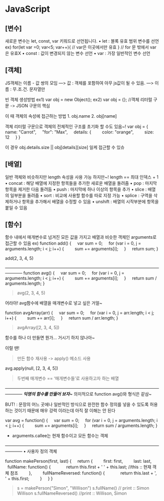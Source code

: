 # JavaScript
## [변수]
새로운 변수는 let, const, var 키워드로 선언됩니다.
	• let : 블록 유효 범위 변수를 선언
ex) for(let var =0; var<5; var++){
// var은 이곳에서만 유효
}
// for 문 밖에서 var은 유효X
	• const : 값이 변경되지 않는 변수 선언
	• var : 가장 일반적인 변수 선언


## [객체]
JS객체는 이름 - 값 쌍의 모임
—> 값 : 객체를 포함하여 아무 js값이 될 수 있음.
—> 이름 : 무.조.건. 문자열만

빈 객체 생성방법
ex1) var obj = new Object();
ex2) var obj = {}; //객체 리터럴 구문 -> JSON 구문의 핵심

이 때 객체의 속성에 접근하는 방법
	1. obj.name
	2. obj[name]

객체 리터럴 구문으로 객체의 전체적인 구조를 초기화 할 수도 있음~!
var obj = {
    name: "Carrot",
    "for": "Max",
    details: {
        color: "orange",
        size: 12
    }
}

이 경우
obj.details.size || obj[details][size] 일케 접근할 수 있슈


## [배열]
일반 객체와 비슷하지만 length 속성을 사용 가능
하지만~! length == 최대 인덱스 + 1
	• concat : 해당 배열에 지정한 항목들을 추가한 새로운 배열을 돌려줌
	• pop : 마지막 항목을 제거한 다음 돌려둠
	• push : 마지막에 하나 이상의 항목을 추가
	• slice : 배열의 일부분을 돌려줌
	• sort : 비교에 사용할 함수를 따로 지정 가능
	• splice : 구역을 삭제하거나 항목을 추가해서 배열을 수정할 수 있음
	• unshift : 배열의 시작부분에 항목을 붙일 수 있음


## [함수]
함수 내에서 매개변수로 넘겨진 모든 값을 가지고 배열과 비슷한 객체인 arguments로 접근할 수 있음
ex)
function add() {
    var sum = 0;
    for (var i = 0, j = arguments.length; i < j; i++) {
        sum += arguments[i];
    }
    return sum;
}

add(2, 3, 4, 5)

————————————————————————————————————————
function avg() {
    var sum = 0;
    for (var i = 0, j = arguments.length; i < j; i++) {
        sum += arguments[i];
    }
    return sum / arguments.length;
}
> avg(2, 3, 4, 5)

어라아! avg함수에 배열을 매개변수로 넣고 싶은 거얼~

function avgArray(arr) {
    var sum = 0;
    for (var i = 0, j = arr.length; i < j; i++) {
        sum += arr[i];
    }
    return sum / arr.length;
}
> avgArray([2, 3, 4, 5])

함수를 하나 더 만들면 뭔가… 거시기 하지 않나아~


이럴 땐!
> 만든 함수 재사용 -> apply() 메소드 사용

avg.apply(null, [2, 3, 4, 5])
> 두번째 매개변수 == ‘매개변수들’로 사용하고자 하는 배열

————————————————————————————————————————
***익명의 함수를 만들어 보자~***
의미적으로 function avg()와 형식은 같삼~

BUT! : 문장의 어느 곳에나 일반적인 방식으로 완전한 함수 정의를 넣을 수 있도록 허용하는 것이기 때문에 매우 강력
이라는데 아직 잘 이해는 안 된다

var avg = function() {
    var sum = 0;
    for (var i = 0, j = arguments.length; i < j; i++) {
        sum += arguments[i];
    }
    return sum / arguments.length;
}

+ arguments.callee는 현재 함수이고 모든 함수는 객체


————————————————————————————————————————
	• 사용자 정의 객체

function makePerson(first, last) {
    return {
        first: first,
        last: last,
        fullName: function() {
            return this.first + ' ' + this.last; //this :: 현재 객체 참조
        },
        fullNameReversed: function() {
            return this.last + ', ' + this.first;
        }
    }
}
> s = makePerson("Simon", "Willison")
> s.fullName() // print :: Simon Willison
> s.fullNameReversed() //print :: Willison, Simon